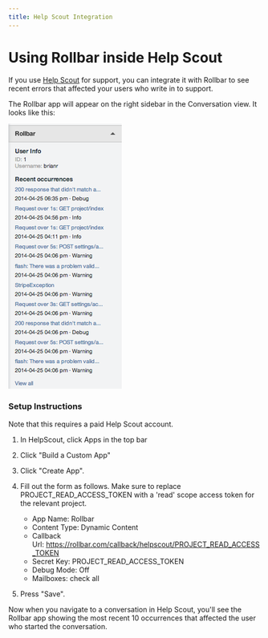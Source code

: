 ```yaml
---
title: Help Scout Integration
---
```


# Using Rollbar inside Help Scout

If you use [Help Scout](https://www.helpscout.net/) for support, you can
integrate it with Rollbar to see recent errors that affected your users
who write in to support.

The Rollbar app will appear on the right sidebar in the Conversation
view. It looks like this:

![](../images/tools/helpscout/rollbar-app.png)

### Setup Instructions

Note that this requires a paid Help Scout account.

1.  In HelpScout, click Apps in the top bar
2.  Click "Build a Custom App"
3.  Click "Create App".
4.  Fill out the form as follows. Make sure to replace
    PROJECT\_READ\_ACCESS\_TOKEN with a 'read' scope access token for
    the relevant project.

    -   App Name: Rollbar
    -   Content Type: Dynamic Content
    -   Callback
        Url: <https://rollbar.com/callback/helpscout/PROJECT_READ_ACCESS_TOKEN>
    -   Secret Key: PROJECT\_READ\_ACCESS\_TOKEN
    -   Debug Mode: Off
    -   Mailboxes: check all
5.  Press "Save".

Now when you navigate to a conversation in Help Scout, you'll see the
Rollbar app showing the most recent 10 occurrences that affected the
user who started the conversation.
